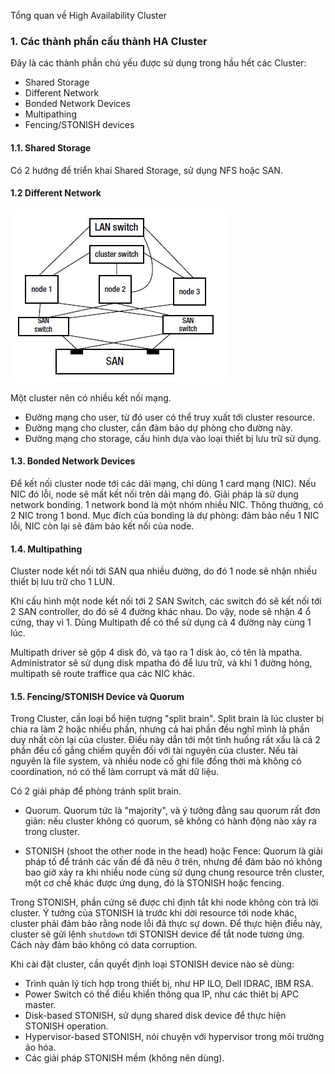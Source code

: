 Tổng quan về High Availability Cluster

### 1. Các thành phần cấu thành HA Cluster

Đây là các thành phần chủ yếu được sử dụng trong hầu hết các Cluster:
 - Shared Storage
 - Different Network
 - Bonded Network Devices
 - Multipathing
 - Fencing/STONISH devices

#### 1.1. Shared Storage

Có 2 hướng để triển khai Shared Storage, sử dụng NFS hoặc SAN.

#### 1.2 Different Network

![Different_network](/images/HACluster_1.jpg)

Một cluster nên có nhiều kết nối mạng.
 - Đường mạng cho user, từ đó user có thể truy xuất tới cluster resource.
 - Đường mạng cho cluster, cần đảm bảo dự phòng cho đường này.
 - Đường mạng cho storage, cấu hình dựa vào loại thiết bị lưu trữ sử dụng.

#### 1.3. Bonded Network Devices

Để kết nối cluster node tới các dải mạng, chỉ dùng 1 card mạng (NIC). Nếu NIC đó lỗi, node sẽ mất kết nối trên dải mạng đó. 
Giải pháp là sử dụng network bonding. 1 network bond là một nhóm nhiều NIC. Thông thường, có 2 NIC trong 1 bond. Mục đích của bonding là dự phòng: đảm bảo nếu 1 NIC lỗi, NIC còn lại sẽ đảm bảo kết nối của node.

#### 1.4. Multipathing

Cluster node kết nối tới SAN qua nhiều đường, do đó 1 node sẽ nhận nhiều thiết bị lưu trữ cho 1 LUN.

Khi cấu hình một node kết nối tới 2 SAN Switch, các switch đó sẽ kết nối tới 2 SAN controller, do đó sẽ 4 đường khác nhau. Do vậy, node sẽ nhận 4 ổ cứng, thay vì 1. Dùng Multipath để có thể sử dụng cả 4 đường này cùng 1 lúc.

Multipath driver sẽ gộp 4 disk đó, và tạo ra 1 disk ảo, có tên là mpatha. Administrator sẽ sử dụng disk mpatha đó để lưu trữ, và khi 1 đường hỏng, multipath sẽ route traffice qua các NIC khác.

#### 1.5. Fencing/STONISH Device và Quorum

Trong Cluster, cần loại bổ hiện tượng "split brain". Split brain là lúc cluster bị chia ra làm 2 hoặc nhiều phần, nhưng cả hai phần đều nghĩ mình là phần duy nhất còn lại của cluster. Điều này dẫn tới một tình huống rất xấu là cả 2 phần đều cố gắng chiếm quyền đối với tài nguyên của cluster. Nếu tài nguyên là file system, và nhiều node cố ghi file đồng thời mà không có coordination, nó có thể làm corrupt và mất dữ liệu.

Có 2 giải pháp để phòng tránh split brain.

- Quorum. Quorum tức là "majority", và ý tưởng đằng sau quorum rất đơn giản: nếu cluster không có quorum, sẽ không có hành động nào xảy ra trong cluster. 

- STONISH (shoot the other node in the head) hoặc Fence: Quorum là giải pháp tố để tránh các vấn đề đã nêu ở trên, nhưng để đảm bảo nó không bao giờ xảy ra khi nhiều node cùng sử dụng chung resource trên cluster, một cơ chế khác được ứng dụng, đó là STONISH hoặc fencing.

 Trong STONISH, phần cứng sẽ được chỉ định tắt khi node không còn trả lời cluster. Ý tưởng của STONISH là trước khi dời resource tới node khác, cluster phải đảm bảo rằng node lỗi đã thực sự down. Để thực hiện điều này, cluster sẽ gửi lệnh `shutdown` tới STONISH device để tắt node tương ứng. Cách này đảm bảo không có data corruption.

 Khi cài đặt cluster, cần quyết định loại STONISH device nào sẽ dùng:

 * Trình quản lý tích hợp trong thiết bị, như HP ILO, Dell IDRAC, IBM RSA.
 * Power Switch có thể điều khiển thông qua IP, như các thiêt bị APC master.
 * Disk-based STONISH, sử dụng shared disk device để thực hiện STONISH operation.
 * Hypervisor-based STONISH, nói chuyện với hypervisor trong môi trường ảo hóa.
 * Các giải pháp STONISH mềm (không nên dùng).

